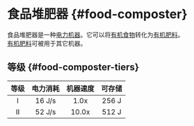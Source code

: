 # 食品堆肥器 {#food-composter}

食品堆肥器是一种[电力机器](/Electric-Machines#machines)。它可以将[有机食物](/Miscellaneous-Items)转化为[有机肥料](/Miscellaneous-Items)。  
[有机肥料](/Miscellaneous-Items)可被用于其它机器。

## 等级 {#food-composter-tiers}

| 等级 | 电力消耗 | 机器速度 | 可存储 |
| :--: | :----: | :--------------: | :----: |
| I    | 16 J/s | 1.0x             | 256 J  |
| II   | 52 J/s | 10.0x            | 512 J  |
